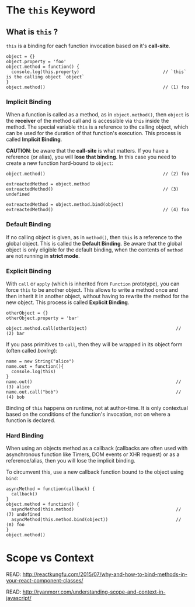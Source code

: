 # The `this` Keyword

## What is `this` ?

`this` is a binding for each function invocation based on it's __call-site__. 

    object = {}
    object.property = 'foo'
    object.method = function() {
      console.log(this.property)                                // `this` is the calling object `object`
    }
    object.method()                                             // (1) foo

### Implicit Binding

When a function is called as a method, as in `object.method()`, then `object` is the __receiver__ of the method call and 
is accessible via `this` inside the method. The special variable `this` is a reference to the calling object, which 
can be used for the duration of that function's execution. This process is called __Implicit Binding__.

__CAUTION__: be aware that the __call-site__ is what matters. If you have a reference (or alias), you will __lose that
binding__. In this case you need to create a new function hard-bound to `object`:

    object.method()                                             // (2) foo

    extreactedMethod = object.method
    extreactedMethod()                                          // (3) undefined

    extreactedMethod = object.method.bind(object)
    extreactedMethod()                                          // (4) foo

### Default Binding

If no calling object is given, as in `method()`, then `this` is a reference to the global object. This is
called the __Default Binding__. Be aware that the global object is only eligible for the default binding, when
the contents of `method` are not running in __strict mode__.

### Explicit Binding

With `call` or `apply` (which is inherited from `Function` prototype), you can force `this` to be another object. This allows to
write a method once and then inherit it in another object, without having to rewrite the method for the new object. 
This process is called __Explicit Binding__.

    otherObject = {}
    otherObject.property = 'bar'

    object.method.call(otherObject)                                  // (2) bar

If you pass primitives to `call`, then they will be wrapped in its object form (often called _boxing_):

    name = new String("alice")
    name.out = function(){
      console.log(this)
    }
    name.out()                                                       // (3) alice
    name.out.call("bob")                                             // (4) bob

Binding of `this` happens on runtime, not at author-time. It is only contextual based on the
conditions of the function's invocation, not on where a function is declared.

### Hard Binding

When using an objects method as a callback (callbacks are often used with asynchronous function like Timers, DOM events or XHR 
request) or as a reference/alias, then you will lose the implicit binding.

To circumvent this, use a new callback function bound to the object using `bind`:

    asyncMethod = function(callback) {
      callback()
    }
    object.method = function() {
      asyncMethod(this.method)                                       // (7) undefined
      asyncMethod(this.method.bind(object))                          // (8) foo
    }
    object.method()

# Scope vs Context

READ: http://reactkungfu.com/2015/07/why-and-how-to-bind-methods-in-your-react-component-classes/

READ: http://ryanmorr.com/understanding-scope-and-context-in-javascript/

